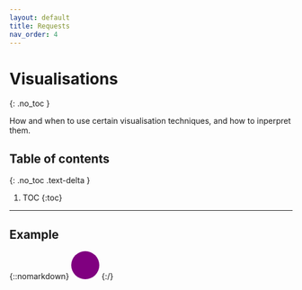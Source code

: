 ```yaml
---
layout: default
title: Requests
nav_order: 4
---
```


# Visualisations
{: .no_toc }


How and when to use certain visualisation techniques, and how to inperpret them.
## Table of contents
{: .no_toc .text-delta }

1. TOC
{:toc}

---


## Example

{::nomarkdown}
<svg width="50" height="50">
  <circle cx="25" cy="25" r="25" fill="purple" />
</svg>
{:/}


